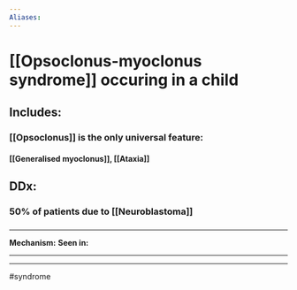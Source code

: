 ```yaml
---
Aliases:
---
```

# [[Opsoclonus-myoclonus syndrome]] occuring in a child
## Includes:
### [[Opsoclonus]] is the only universal feature: 
#### [[Generalised myoclonus]], [[Ataxia]]
## DDx:
### 50% of patients due to [[Neuroblastoma]]
### 

---
**Mechanism:**
**Seen in:**

---


---
#syndrome 